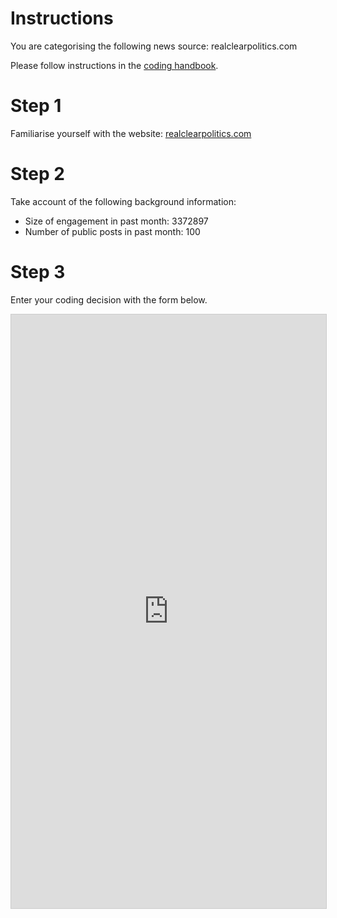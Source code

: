 # Instructions

You are categorising the following news source: realclearpolitics.com

Please follow instructions in the [coding handbook](http://comprop.oii.ox.ac.uk/).

# Step 1

Familiarise yourself with the website: [realclearpolitics.com](realclearpolitics.com)

# Step 2

Take account of the following background information:

* Size of engagement in past month: 3372897
* Number of public posts in past month: 100

# Step 3

Enter your coding decision with the form below.

<iframe class="airtable-embed"
    src="https://airtable.com/embed/shra38QF3aALor26z?backgroundColor=blue&prefill_Media%20source=&prefill_Coder=Alice" frameborder="0"
    onmousewheel="" width="100%" height="950" style="background: transparent; border: 1px solid #ccc;"></iframe>